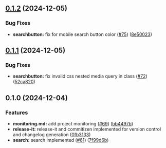 

## [0.1.2](https://github.com/Amsterdam/ee-docs/compare/v0.1.1...v0.1.2) (2024-12-05)


### Bug Fixes

* **searchbutton:** fix for mobile search button color ([#75](https://github.com/Amsterdam/ee-docs/issues/75)) ([8e50023](https://github.com/Amsterdam/ee-docs/commit/8e500238c5123039d0a607dbb90035a2fe6a7a41))

## [0.1.1](https://github.com/Amsterdam/ee-docs/compare/v0.1.0...v0.1.1) (2024-12-05)


### Bug Fixes

* **searchbutton:** fix invalid css nested media query in class ([#72](https://github.com/Amsterdam/ee-docs/issues/72)) ([52ca820](https://github.com/Amsterdam/ee-docs/commit/52ca820fecf3a27837b981bc56163adc18541471))

## 0.1.0 (2024-12-04)


### Features

* **monitoring.md:** add project monitoring ([#69](https://github.com/Amsterdam/ee-docs/issues/69)) ([bb4497b](https://github.com/Amsterdam/ee-docs/commit/bb4497b6f7e72dee0168d84ee99b18b366726ffb))
* **release-it:** release-it and commitizen implemented for version control and changelog generation ([0fb3133](https://github.com/Amsterdam/ee-docs/commit/0fb3133e9860be88c892f07f845537afd9e1bc18))
* **search:** search implemented ([#61](https://github.com/Amsterdam/ee-docs/issues/61)) ([7f99d6b](https://github.com/Amsterdam/ee-docs/commit/7f99d6b7ac6606e537482d9ce581c53667efabda))
